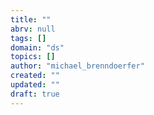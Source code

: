 ```yaml
---
title: ""
abrv: null
tags: []
domain: "ds"
topics: []
author: "michael_brenndoerfer"
created: ""
updated: ""
draft: true
---
```


